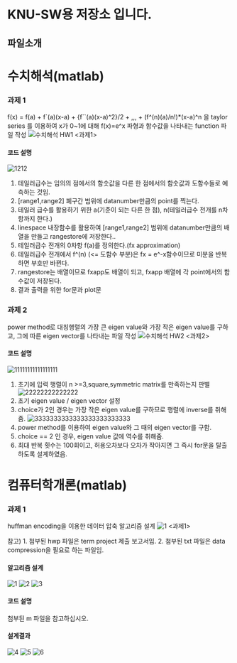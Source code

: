 # KNU-SW용 저장소 입니다.

## 파일소개
# 수치해석(matlab)
### 과제 1
f(x) = f(a) + f`(a)(x-a) + {f``(a)(x-a)^2}/2 + ,,, + (f^(n)(a)/n!)*(x-a)^n 을 taylor series 를 이용하여 x가 0~1에 대해 f(x)=e^x 파형과 함수값을 나타내는 function 파일 작성
![수치해석 HW1](https://user-images.githubusercontent.com/58419421/69967248-5a55c880-155b-11ea-8592-59db7021296e.jpg)
<과제1>

#### 코드 설명
![1212](https://user-images.githubusercontent.com/58419421/69969718-4c567680-1560-11ea-9193-dca16e0552b8.jpg)
1) 테일러급수는 임의의 점에서의 함숫값을 다른 한 점에서의 함숫값과 도함수들로 예측하는 것임.
2) [range1,range2] 폐구간 범위에 datanumber만큼의 point를 찍는다.
3) 테일러 급수를 활용하기 위한 a(기준이 되는 다른 한 점), n(테일러급수 전개를 n차항까지 한다.)
4) linespace 내장함수를 활용하여 [range1,range2] 범위에 datanumber만큼의 배열을 만들고 rangestore에 저장한다..
5) 테일러급수 전개의 0차항 f(a)를 정의한다.(fx approximation)
6) 테일러급수 전개에서 f^(n) (<= 도함수 부분)은 fx = e^-x함수이므로 미분을 반복하면 부호만 바뀐다.
7) rangestore는 배열이므로 fxapp도 배열이 되고, fxapp 배열에 각 point에서의 함수값이 저장된다.
8) 결과 출력을 위한 for문과 plot문



### 과제 2
power method로 대칭행렬의 가장 큰 eigen value와 가장 작은 eigen value를 구하고, 그에 따른 eigen vector를 나타내는 파일 작성
![수치해석 HW2](https://user-images.githubusercontent.com/58419421/69967246-59bd3200-155b-11ea-8a82-05beb741cc29.jpg)
<과제2>

#### 코드 설명
![11111111111111111](https://user-images.githubusercontent.com/58419421/69970444-9b50db80-1561-11ea-89e9-320eb51ef7db.jpg)
1) 초기에 입력 행렬이 n >=3,square,symmetric matrix를 만족하는지 판별
![22222222222222](https://user-images.githubusercontent.com/58419421/69970445-9b50db80-1561-11ea-83f2-a2bee75c217e.jpg)
2) 초기 eigen value / eigen vector 설정
3) choice가 2인 경우는 가장 작은 eigen value를 구하므로 행렬에 inverse를 취해줌.
![3333333333333333333333333](https://user-images.githubusercontent.com/58419421/69970446-9be97200-1561-11ea-8455-181529358dfd.jpg)
4) power method를 이용하여 eigen value와 그 때의 eigen vector를 구함.
5) choice == 2 인 경우, eigen value 값에 역수를 취해줌.
6) 최대 반복 횟수는 100회이고, 허용오차보다 오차가 작아지면 그 즉시 for문을 탈출하도록 설계하였음.



# 컴퓨터학개론(matlab)
### 과제 1
huffman encoding을 이용한 데이터 압축 알고리즘 설계
![1](https://user-images.githubusercontent.com/58419421/69968484-dcdf8780-155d-11ea-9709-1880eb5487c0.jpg)
<과제1>

참고) 1. 첨부된 hwp 파일은 term project 제출 보고서임.
      2. 첨부된 txt 파일은 data compression을 필요로 하는 파일임. 

#### 알고리즘 설계
![1](https://user-images.githubusercontent.com/58419421/69973225-7c087d00-1566-11ea-9c8b-d9b8e6e2d858.jpg)
![2](https://user-images.githubusercontent.com/58419421/69973224-7c087d00-1566-11ea-9228-7961126c441a.jpg)
![3](https://user-images.githubusercontent.com/58419421/69973227-7c087d00-1566-11ea-9c61-86ecb94bce10.jpg)

#### 코드 설명
첨부된 m 파일을 참고하십시오.

#### 설계결과
![4](https://user-images.githubusercontent.com/58419421/69973228-7ca11380-1566-11ea-94a5-5083e73b6655.jpg)
![5](https://user-images.githubusercontent.com/58419421/69973229-7ca11380-1566-11ea-8464-451f3960f302.jpg)
![6](https://user-images.githubusercontent.com/58419421/69973532-fdf8a600-1566-11ea-8532-ea89f58529a6.jpg)



